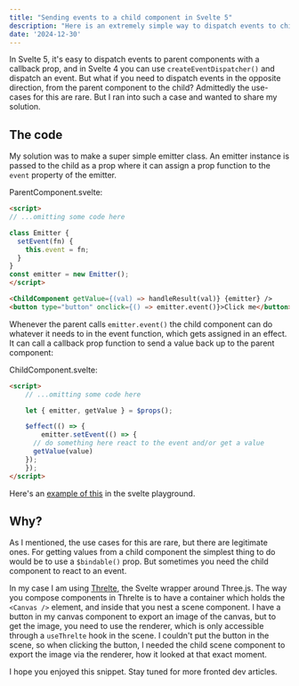 ```yaml
---
title: "Sending events to a child component in Svelte 5"
description: "Here is an extremely simple way to dispatch events to child components in Svelte 5."
date: '2024-12-30'
---
```


In Svelte 5, it's easy to dispatch events to parent components with a callback prop, and in Svelte 4 you can use `createEventDispatcher()` and dispatch an event. But what if you need to dispatch events in the opposite direction, from the parent component to the child? Admittedly the use-cases for this are rare. But I ran into such a case and wanted to share my solution.

## The code

My solution was to make a super simple emitter class. An emitter instance is passed to the child as a prop where it can assign a prop function to the `event` property of the emitter. 

ParentComponent.svelte:
```html
<script>
// ...omitting some code here

class Emitter {
  setEvent(fn) {
    this.event = fn;
  }
}
const emitter = new Emitter();
</script>

<ChildComponent getValue={(val) => handleResult(val)} {emitter} />
<button type="button" onclick={() => emitter.event()}>Click me</button>
```

Whenever the parent calls `emitter.event()` the child component can do whatever it needs to in the event function, which gets assigned in an effect. It can call a callback prop function to send a value back up to the parent component:

ChildComponent.svelte:
```html
<script>
	// ...omitting some code here

	let { emitter, getValue } = $props();

	$effect(() => {
		emitter.setEvent(() => {
      // do something here react to the event and/or get a value
      getValue(value)
    });
	});
</script>
```
Here's an <a href="https://svelte.dev/playground/2982766e82b74f0a8f2e115db0af9aab?version=5.16.0">example of this</a> in the svelte playground.

## Why?

As I mentioned, the use cases for this are rare, but there are legitimate ones. For getting values from a child component the simplest thing to do would be to use a `$bindable()` prop. But sometimes you need the child component to react to an event.

In my case I am using <a href="https://threlte.xyz/">Threlte</a>, the Svelte wrapper around Three.js. The way you compose components in Threlte is to have a container which holds the `<Canvas />` element, and inside that you nest a scene component. I have a button in my canvas component to export an image of the canvas, but to get the image, you need to use the renderer, which is only accessible through a `useThrelte` hook in the scene. I couldn't put the button in the scene, so when clicking the button, I needed the child scene component to export the image via the renderer, how it looked at that exact moment.

I hope you enjoyed this snippet. Stay tuned for more fronted dev articles.